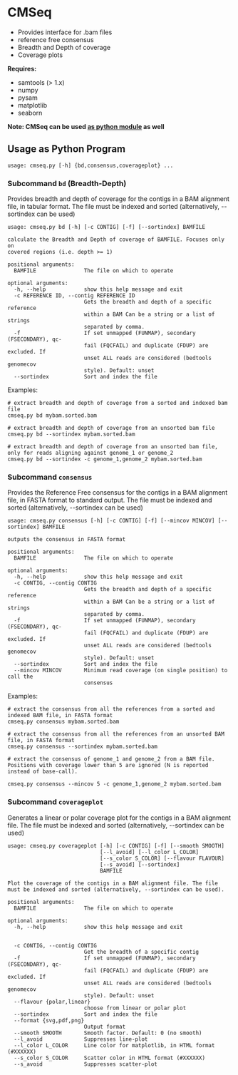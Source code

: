 # CMSeq #
 
* Provides interface for .bam files
* reference free consensus
* Breadth and Depth of coverage
* Coverage plots

**Requires:**

* samtools (> 1.x)
* numpy
* pysam
* matplotlib
* seaborn


**Note: CMSeq can be used [as python module](README_class.md) as well**

## Usage as Python Program ##


```
usage: cmseq.py [-h] {bd,consensus,coverageplot} ...
```

### Subcommand `bd` (Breadth-Depth) ###

Provides breadth and depth of coverage for the contigs in a BAM alignment file, in tabular format. The file must be indexed and sorted (alternatively, --sortindex can be used)

```
usage: cmseq.py bd [-h] [-c CONTIG] [-f] [--sortindex] BAMFILE

calculate the Breadth and Depth of coverage of BAMFILE. Focuses only on
covered regions (i.e. depth >= 1)

positional arguments:
  BAMFILE               The file on which to operate

optional arguments:
  -h, --help            show this help message and exit
  -c REFERENCE ID, --contig REFERENCE ID
                        Gets the breadth and depth of a specific reference
                        within a BAM Can be a string or a list of strings
                        separated by comma.
  -f                    If set unmapped (FUNMAP), secondary (FSECONDARY), qc-
                        fail (FQCFAIL) and duplicate (FDUP) are excluded. If
                        unset ALL reads are considered (bedtools genomecov
                        style). Default: unset
  --sortindex           Sort and index the file
```

Examples:

```
# extract breadth and depth of coverage from a sorted and indexed bam file
cmseq.py bd mybam.sorted.bam

# extract breadth and depth of coverage from an unsorted bam file
cmseq.py bd --sortindex mybam.sorted.bam 

# extract breadth and depth of coverage from an unsorted bam file, only for reads aligning against genome_1 or genome_2
cmseq.py bd --sortindex -c genome_1,genome_2 mybam.sorted.bam
```

### Subcommand `consensus` ###

Provides the Reference Free consensus for the contigs in a BAM alignment file, in FASTA format to standard output. The file must be indexed and sorted (alternatively, --sortindex can be used)

```
usage: cmseq.py consensus [-h] [-c CONTIG] [-f] [--mincov MINCOV] [--sortindex] BAMFILE

outputs the consensus in FASTA format

positional arguments:
  BAMFILE               The file on which to operate

optional arguments:
  -h, --help            show this help message and exit
  -c CONTIG, --contig CONTIG
                        Gets the breadth and depth of a specific reference
                        within a BAM Can be a string or a list of strings
                        separated by comma.
  -f                    If set unmapped (FUNMAP), secondary (FSECONDARY), qc-
                        fail (FQCFAIL) and duplicate (FDUP) are excluded. If
                        unset ALL reads are considered (bedtools genomecov
                        style). Default: unset
  --sortindex           Sort and index the file
  --mincov MINCOV       Minimum read coverage (on single position) to call the
                        consensus
```

Examples:

```
# extract the consensus from all the references from a sorted and indexed BAM file, in FASTA format
cmseq.py consensus mybam.sorted.bam

# extract the consensus from all the references from an unsorted BAM file, in FASTA format
cmseq.py consensus --sortindex mybam.sorted.bam 

# extract the consensus of genome_1 and genome_2 from a BAM file. Positions with coverage lower than 5 are ignored (N is reported instead of base-call).

cmseq.py consensus --mincov 5 -c genome_1,genome_2 mybam.sorted.bam
```

### Subcommand `coverageplot` ###

Generates a linear or polar coverage plot for the contigs in a BAM alignment file.  The file must be indexed and sorted (alternatively, --sortindex can be used)

```
usage: cmseq.py coverageplot [-h] [-c CONTIG] [-f] [--smooth SMOOTH]
                             [--l_avoid] [--l_color L_COLOR]
                             [--s_color S_COLOR] [--flavour FLAVOUR]
                             [--s_avoid] [--sortindex]
                             BAMFILE

Plot the coverage of the contigs in a BAM alignment file. The file must be indexed and sorted (alternatively, --sortindex can be used).

positional arguments:
  BAMFILE               The file on which to operate

optional arguments:
  -h, --help            show this help message and exit
  

  -c CONTIG, --contig CONTIG
                        Get the breadth of a specific contig
  -f                    If set unmapped (FUNMAP), secondary (FSECONDARY), qc-
                        fail (FQCFAIL) and duplicate (FDUP) are excluded. If
                        unset ALL reads are considered (bedtools genomecov
                        style). Default: unset
  --flavour {polar,linear}
                        choose from linear or polar plot
  --sortindex           Sort and index the file
  --format {svg,pdf,png}
                        Output format
  --smooth SMOOTH       Smooth factor. Default: 0 (no smooth)
  --l_avoid             Suppresses line-plot
  --l_color L_COLOR     Line color for matplotlib, in HTML format (#XXXXXX)
  --s_color S_COLOR     Scatter color in HTML format (#XXXXXX)
  --s_avoid             Suppresses scatter-plot
```